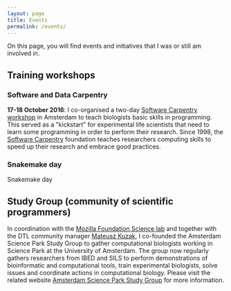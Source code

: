 ```yaml
---
layout: page
title: Events
permalink: /events/
---
```


On this page, you will find events and initiatives that I was or still am involved in. 

## Training workshops
### Software and Data Carpentry 
**17-18 October 2016**: I co-organised a two-day [Software Carpentry workshop](https://mkuzak.github.io/2016-10-17-amsterdam/) in Amsterdam to teach biologists basic skills in programming. This served as a "kickstart" for experimental life scientists that need to learn some programming in order to perform their research. Since 1998, the [Software Carpentry](https://software-carpentry.org/) foundation teaches researchers computing skills to speed up their research and embrace good practices. 

### Snakemake day
Snakemake day

## Study Group (community of scientific programmers)
In coordination with the [Mozilla Foundation Science lab](https://science.mozilla.org/) and together with the DTL community manager [Mateusz Kuzak](https://www.linkedin.com/in/mateusz-kuzak-b548a714b/), I co-founded the Amsterdam Science Park Study Group to gather computational biologists working in Science Park at the University of Amsterdam. The group now regularly gathers researchers from IBED and SILS to perform demonstrations of  bioinformatic and computational tools, train experimental biologists, solve issues and coordinate actions in computational biology. Please visit the related website [Amsterdam Science Park Study Group](https://scienceparkstudygroup.github.io/studyGroup/) for more information.


